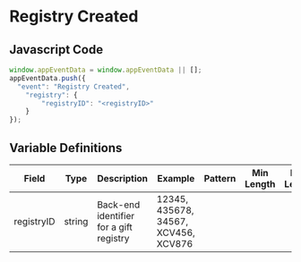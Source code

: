 # Registry Created

### 

## Javascript Code
```js
window.appEventData = window.appEventData || [];
appEventData.push({
  "event": "Registry Created",
    "registry": {
        "registryID": "<registryID>"
    }
});
```

## Variable Definitions

|Field|Type|Description|Example|Pattern|Min Length|Max Length|Minimum|Maximum|Multiple Of|
| --- | --- | --- | --- | --- | --- | --- | --- | --- | --- |
|registryID|string|Back-end identifier for a gift registry |12345, 435678, 34567, XCV456, XCV876|||||||
